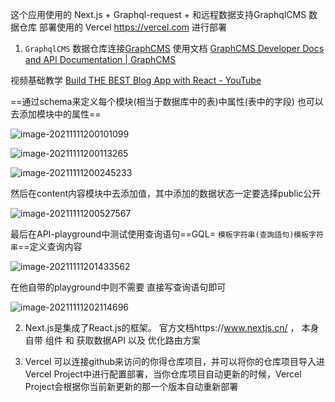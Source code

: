 这个应用使用的 Next.js + Graphql-request + 和远程数据支持GraphqlCMS 数据仓库  部署使用的 Vercel https://vercel.com 进行部署

1.  `GraphqlCMS` 数据仓库连接[GraphCMS](https://app.graphcms.com/5ab6a1643c5c48ae909ef5751507271d/master)   使用文档 [GraphCMS Developer Docs and API Documentation | GraphCMS](https://graphcms.com/docs?_ga=2.248622599.1885780345.1636534016-148160787.1636206339)

视频基础教学 [Build THE BEST Blog App with React - YouTube](https://www.youtube.com/watch?v=HYv55DhgTuA&t=10043s)

==通过schema来定义每个模块(相当于数据库中的表)中属性(表中的字段) 也可以去添加模块中的属性==

![image-20211111200101099](C:\Users\hp\AppData\Roaming\Typora\typora-user-images\image-20211111200101099.png)

![image-20211111200113265](C:\Users\hp\AppData\Roaming\Typora\typora-user-images\image-20211111200113265.png)

![image-20211111200245233](C:\Users\hp\AppData\Roaming\Typora\typora-user-images\image-20211111200245233.png)

然后在content内容模块中去添加值，其中添加的数据状态一定要选择public公开

![image-20211111200527567](C:\Users\hp\AppData\Roaming\Typora\typora-user-images\image-20211111200527567.png)

最后在API-playground中测试使用查询语句==GQL= `模板字符串(查詢語句)模板字符串`==定义查询内容

![image-20211111201433562](C:\Users\hp\AppData\Roaming\Typora\typora-user-images\image-20211111201433562.png)

 在他自带的playground中则不需要 直接写查询语句即可

![image-20211111202114696](C:\Users\hp\AppData\Roaming\Typora\typora-user-images\image-20211111202114696.png)

2. Next.js是集成了React.js的框架。 官方文档https://www.nextjs.cn/ ， 本身自带 组件 和 获取数据API 以及 优化路由方案



3. Vercel 可以连接github来访问的你得仓库项目，并可以将你的仓库项目导入进Vercel Project中进行配置部署，当你仓库项目自动更新的时候，Vercel Project会根据你当前新更新的那一个版本自动重新部署
